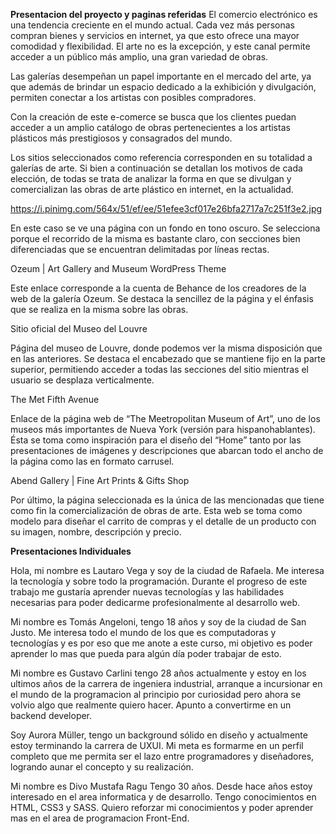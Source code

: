 **Presentacion del proyecto y paginas referidas**
El comercio electrónico es una tendencia creciente en el mundo actual. Cada vez más personas compran bienes y servicios en internet, ya que esto ofrece una mayor comodidad y flexibilidad. El arte no es la excepción, y este canal permite acceder a un público más amplio, una gran variedad de obras.

Las galerías desempeñan un papel importante en el mercado del arte, ya que además de brindar un espacio dedicado a la exhibición y divulgación, permiten conectar a los artistas con posibles compradores.

Con la creación de este e-comerce se busca que los clientes puedan acceder a un amplio catálogo de obras pertenecientes a los artistas plásticos más prestigiosos y consagrados del mundo.

Los sitios seleccionados como referencia corresponden en su totalidad a galerías de arte. Si bien a continuación se detallan los motivos de cada elección, de todas se trata de analizar la forma en que se divulgan y comercializan las obras de arte plástico en internet, en la actualidad.

https://i.pinimg.com/564x/51/ef/ee/51efee3cf017e26bfa2717a7c251f3e2.jpg

En este caso se ve una página con un fondo en tono oscuro. Se selecciona porque el recorrido de la misma es bastante claro, con secciones bien diferenciadas que se encuentran delimitadas por líneas rectas.

Ozeum | Art Gallery and Museum WordPress Theme

Este enlace corresponde a la cuenta de Behance de los creadores de la web de la galería Ozeum. Se destaca la sencillez de la página y el énfasis que se realiza en la misma sobre las obras.

Sitio oficial del Museo del Louvre

Página del museo de Louvre, donde podemos ver la misma disposición que en las anteriores. Se destaca el encabezado que se mantiene fijo en la parte superior, permitiendo acceder a todas las secciones del sitio mientras el usuario se desplaza verticalmente.

The Met Fifth Avenue

Enlace de la página web de “The Meetropolitan Museum of Art”, uno de los museos más importantes de Nueva York (versión para hispanohablantes). Ésta se toma como inspiración para el diseño del “Home” tanto por las presentaciones de imágenes y descripciones que abarcan todo el ancho de la página como las en formato carrusel.

Abend Gallery | Fine Art Prints & Gifts Shop

Por último, la página seleccionada es la única de las mencionadas que tiene como fin la comercialización de obras de arte. Esta web se toma como modelo para diseñar el carrito de compras y el detalle de un producto con su imagen, nombre, descripción y precio. 

**Presentaciones Individuales**

Hola, mi nombre es Lautaro Vega y soy de la ciudad de Rafaela. Me interesa la tecnología y sobre todo la programación. Durante el progreso de este trabajo me gustaría aprender nuevas tecnologías y las habilidades necesarias para poder dedicarme profesionalmente al desarrollo web.


Mi nombre es Tomás Angeloni, tengo 18 años y soy de la ciudad de San Justo. Me interesa todo el mundo de los que es computadoras y tecnologías y es por eso que me anote a este curso, mi objetivo es poder aprender lo mas que pueda para algún día poder trabajar de esto.


Mi nombre es Gustavo Carlini tengo 28 años actualmente y estoy en los ultimos años de la carrera de ingeniera industrial, arranque a  incursionar en el mundo de la programacion al principio por curiosidad pero ahora se volvio algo que realmente quiero hacer. Apunto a convertirme en un backend developer.


Soy Aurora Müller, tengo un background sólido en diseño y actualmente estoy terminando la carrera de UXUI. Mi meta es formarme en un perfil completo que me permita ser el lazo entre programadores y diseñadores, logrando aunar el concepto y su realización.


Mi nombre es Divo Mustafa Ragu Tengo 30 años. Desde hace años estoy interesado en el area informatica y de desarrollo. Tengo conocimientos en HTML, CSS3 y SASS. Quiero reforzar mi conocimientos y poder aprender mas en el area de programacion Front-End.